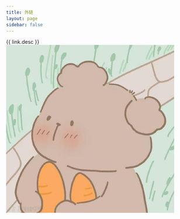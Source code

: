 ```yaml
---
title: 外链
layout: page
sidebar: false
---
```

<script lang="ts" setup>
const links = [{
  title:'流星蝴蝶没有剑',
  link:'http://wx0725.top',
  icon:'http://wx0725.top/favicon.ico',
  desc:'学长站点',
}, {
  title:'星如雨',
  link:'https://blog.csdn.net/qq_46269098',
  icon:'/images/avatar.jpg',
  desc:'个人CSDN',
}, {
  title:'free-code-camp',
  link:'https://chinese.freecodecamp.org/',
  icon:'https://chinese.freecodecamp.org/favicon-32x32.png',
  desc:'网页学习练习站点',
}, {
  title:'desmos',
  link:'https://www.desmos.com/calculator?lang=zh-CN',
  icon:'https://www.desmos.com/assets/img/apps/graphing/favicon.ico',
  desc:'一个数学函数在线工具',
}, {
  title:'easing',
  link:'https://easings.net/zh-cn',
  icon:'https://easings.net/192.c6b79276.png',
  desc:'缓动函数 自定义参数随时间变化的速率。',
}, {
  title:'数据结构可视化工具',
  link:'https://www.cs.usfca.edu/~galles/visualization/Algorithms.html',
  icon:'https://www.cs.usfca.edu/~galles/visualization/favicon.ico',
  desc:'数据结构可视化工具',
}, {
  title:'阿里云镜像库',
  link:'https://developer.aliyun.com/mirror/',
  icon:'https://img.alicdn.com/tfs/TB1_ZXuNcfpK1RjSZFOXXa6nFXa-32-32.ico',
  desc:'阿里云官方镜像下载',
}, {
  title:'清华大学官方镜像',
  link:'https://mirrors.tuna.tsinghua.edu.cn/',
  icon:'https://mirrors.tuna.tsinghua.edu.cn/static/img/favicon.png',
  desc:'清华大学开源镜像',
}, {
  title:'i-love-pdf',
  link:'https://www.ilovepdf.com/zh-cn',
  icon:'https://www.ilovepdf.com/img/favicons-pdf/favicon-32x32.png',
  desc:'PDF格式转换',
}, {
  title:'i-love-img',
  link:'https://www.iloveimg.com/zh-cn',
  icon:'https://www.iloveimg.com/img/favicons-img/favicon-16x16.png',
  desc:'IMG格式处理',
}, {
  title:'unoCSS',
  link:'https://unocss.dev/',
  icon:'https://unocss.dev/favicon.svg',
  desc:'unoCSS 原子化CSS样式',
}, {
  title:'icons',
  link:'https://icones.js.org/',
  icon:'https://icones.js.org/favicon.svg',
  desc:'统一格式 icons 图标库 上千种库图标共选择',
}]
</script>

<div class="pt-2">
  <el-space wrap class="w-full" fill :fill-ratio="23">
    <el-card v-for="link in links" :key="link"  shadow="hover">
      <template #header>
        <el-link :href="link.link" target="_blank" link v-text="link.title" class="text-20px font-600"/>
      </template>
      <div class="flex justify-between items-center">
        <el-text line-clamp="2">{{ link.desc }}</el-text>
        <el-avatar :size="75" :src="link.icon" shape="square">
          <img src="/images/avatar.jpg"/>
        </el-avatar>
      </div>
    </el-card>
  </el-space>

</div>